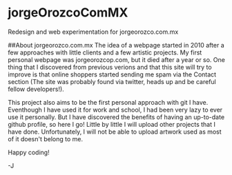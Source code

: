 # jorgeOrozcoComMX
Redesign and web experimentation for jorgeorozco.com.mx

##About jorgeorozco.com.mx
The idea of a webpage started in 2010 after a few approaches with little clients and a few artistic projects. My first personal webpage was jorgeorozcop.com, but it died after a year or so. One thing that I discovered from previous verions and that this site will try to improve is that online shoppers started sending me spam via the Contact section (The site was probably found via twitter, heads up and be careful fellow developers!).

This project also aims to be the first personal approach with git I have. Eventhough I have used it for work and school, I had been very lazy to ever use it personally. But I have discovered the benefits of having an up-to-date github profile, so here I go! Little by little I will upload other projects that I have done. Unfortunately, I will not be able to upload artwork used as most of it doesn't belong to me. 

Happy coding!

-J
